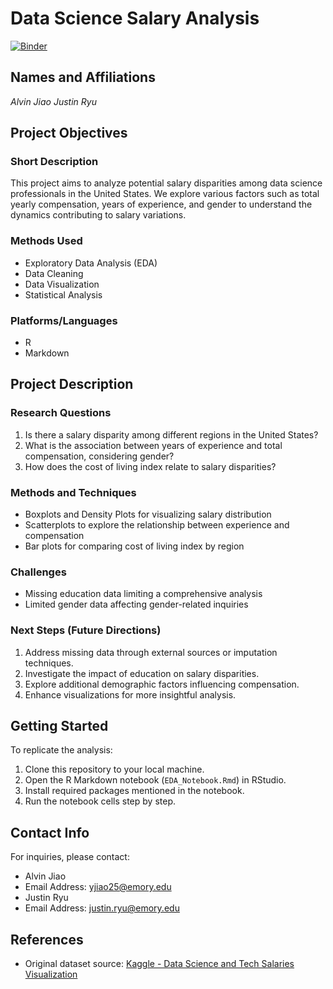 # Data Science Salary Analysis

[![Binder](http://mybinder.org/badge_logo.svg)](http://mybinder.org/v2/gh/YourGitHubUsername/YourRepositoryName/main?urlpath=rstudio)

## Names and Affiliations

*Alvin Jiao*
*Justin Ryu*

## Project Objectives

### Short Description
This project aims to analyze potential salary disparities among data science professionals in the United States. We explore various factors such as total yearly compensation, years of experience, and gender to understand the dynamics contributing to salary variations.

### Methods Used
- Exploratory Data Analysis (EDA)
- Data Cleaning
- Data Visualization
- Statistical Analysis

### Platforms/Languages
- R
- Markdown

## Project Description

### Research Questions
1. Is there a salary disparity among different regions in the United States?
2. What is the association between years of experience and total compensation, considering gender?
3. How does the cost of living index relate to salary disparities?

### Methods and Techniques
- Boxplots and Density Plots for visualizing salary distribution
- Scatterplots to explore the relationship between experience and compensation
- Bar plots for comparing cost of living index by region

### Challenges
- Missing education data limiting a comprehensive analysis
- Limited gender data affecting gender-related inquiries

### Next Steps (Future Directions)
1. Address missing data through external sources or imputation techniques.
2. Investigate the impact of education on salary disparities.
3. Explore additional demographic factors influencing compensation.
4. Enhance visualizations for more insightful analysis.

## Getting Started

To replicate the analysis:
1. Clone this repository to your local machine.
2. Open the R Markdown notebook (`EDA_Notebook.Rmd`) in RStudio.
3. Install required packages mentioned in the notebook.
4. Run the notebook cells step by step.


## Contact Info

For inquiries, please contact:
- Alvin Jiao
- Email Address: yjiao25@emory.edu
- Justin Ryu
- Email Address: justin.ryu@emory.edu


## References

- Original dataset source: [Kaggle - Data Science and Tech Salaries Visualization](https://www.kaggle.com/code/febiec/data-science-and-tech-salaries-visualization/notebook)
